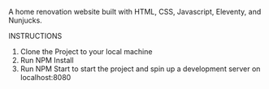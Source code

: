A home renovation website built with HTML, CSS, Javascript, Eleventy, and Nunjucks. 

INSTRUCTIONS

1. Clone the Project to your local machine
2. Run NPM Install
3. Run NPM Start to start the project and spin up a development server on localhost:8080

